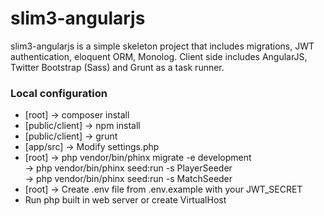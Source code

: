 # slim3-angularjs

slim3-angularjs is a simple skeleton project that includes migrations, JWT authentication, eloquent ORM, Monolog.
Client side includes AngularJS, Twitter Bootstrap (Sass) and Grunt as a task runner.

### Local configuration

* [root] -> composer install
* [public/client] -> npm install
* [public/client] -> grunt
* [app/src] -> Modify settings.php
* [root] -> php vendor/bin/phinx migrate -e development  
    	  -> php vendor/bin/phinx seed:run -s PlayerSeeder  
    	  -> php vendor/bin/phinx seed:run -s MatchSeeder
* [root] -> Create .env file from .env.example with your JWT_SECRET
* Run php built in web server or create VirtualHost